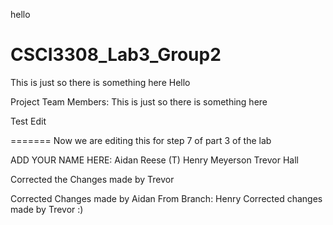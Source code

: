 hello
# CSCI3308_Lab3_Group2
This is just so there is something here
Hello

Project Team Members: 
This is just so there is something here

Test Edit

=======
Now we are editing this for step 7 of part 3 of the lab

ADD YOUR NAME HERE: 
Aidan Reese (T)
Henry Meyerson
Trevor Hall

Corrected the Changes made by Trevor

Corrected Changes made by Aidan
From Branch:
Henry
Corrected changes made by Trevor :)
